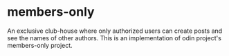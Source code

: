 # members-only
An exclusive club-house where only authorized users can create posts and see the names of other authors. This is an implementation of odin project's members-only project.
